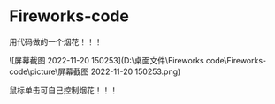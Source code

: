 # Fireworks-code
用代码做的一个烟花！！！

![屏幕截图 2022-11-20 150253](D:\桌面文件\Fireworks code\Fireworks-code\picture\屏幕截图 2022-11-20 150253.png)

鼠标单击可自己控制烟花！！！
